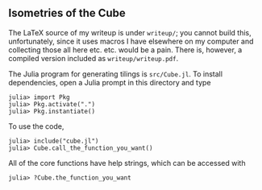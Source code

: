 ## Isometries of the Cube

The LaTeX source of my writeup is under `writeup/`; you cannot build this, unfortunately,
since it uses macros I have elsewhere on my computer and collecting those all here etc. etc.
would be a pain. There is, however, a compiled version included as `writeup/writeup.pdf`.

The Julia program for generating tilings is `src/Cube.jl`. To install dependencies, open a Julia
prompt in this directory and type
```
julia> import Pkg
julia> Pkg.activate(".")
julia> Pkg.instantiate()
```
To use the code,
```
julia> include("cube.jl")
julia> Cube.call_the_function_you_want()
```
All of the core functions have help strings, which can be accessed with
```
julia> ?Cube.the_function_you_want
```
